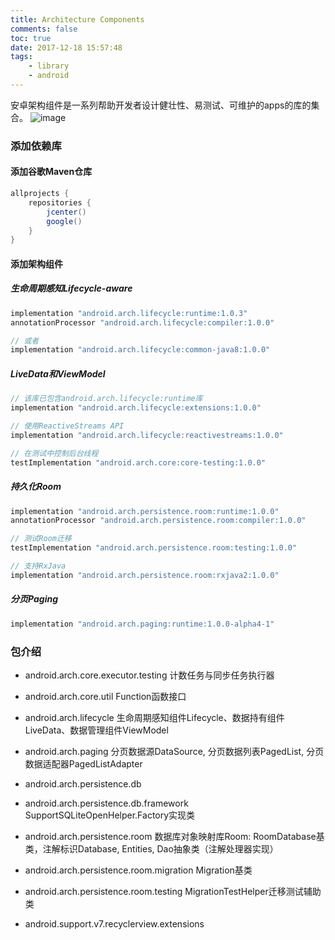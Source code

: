 ```yaml
---
title: Architecture Components
comments: false
toc: true
date: 2017-12-18 15:57:48
tags:
	- library
	- android
---
```


安卓架构组件是一系列帮助开发者设计健壮性、易测试、可维护的apps的库的集合。
![image](/assets/images/2017/12/recommanded-architecture.png)

<!-- more -->

### 添加依赖库

#### 添加谷歌Maven仓库
``` gradle
allprojects {
    repositories {
        jcenter()
        google()
    }
}
```

#### 添加架构组件
##### 生命周期感知Lifecycle-aware
``` gradle
implementation "android.arch.lifecycle:runtime:1.0.3"
annotationProcessor "android.arch.lifecycle:compiler:1.0.0"

// 或者
implementation "android.arch.lifecycle:common-java8:1.0.0"
```

##### LiveData和ViewModel
``` gradle
// 该库已包含android.arch.lifecycle:runtime库
implementation "android.arch.lifecycle:extensions:1.0.0"

// 使用ReactiveStreams API
implementation "android.arch.lifecycle:reactivestreams:1.0.0"

// 在测试中控制后台线程
testImplementation "android.arch.core:core-testing:1.0.0"
```

##### 持久化Room
``` gradle
implementation "android.arch.persistence.room:runtime:1.0.0"
annotationProcessor "android.arch.persistence.room:compiler:1.0.0"

// 测试Room迁移
testImplementation "android.arch.persistence.room:testing:1.0.0"

// 支持RxJava
implementation "android.arch.persistence.room:rxjava2:1.0.0"
```

##### 分页Paging
``` gradle
implementation "android.arch.paging:runtime:1.0.0-alpha4-1"
```

### 包介绍
*	android.arch.core.executor.testing
计数任务与同步任务执行器

*	android.arch.core.util
Function函数接口

*	android.arch.lifecycle
生命周期感知组件Lifecycle、数据持有组件LiveData、数据管理组件ViewModel

*	android.arch.paging
分页数据源DataSource, 分页数据列表PagedList, 分页数据适配器PagedListAdapter

*	android.arch.persistence.db

*	android.arch.persistence.db.framework
SupportSQLiteOpenHelper.Factory实现类

*	android.arch.persistence.room
数据库对象映射库Room: RoomDatabase基类，注解标识Database, Entities, Dao抽象类（注解处理器实现）

*	android.arch.persistence.room.migration
Migration基类

*	android.arch.persistence.room.testing
MigrationTestHelper迁移测试辅助类

*	android.support.v7.recyclerview.extensions
